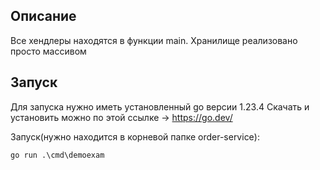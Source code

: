 ## Описание
Все хендлеры находятся в функции main.
Хранилище реализовано просто массивом


## Запуск
Для запуска нужно иметь установленный go версии 1.23.4
Скачать и установить можно по этой ссылке -> https://go.dev/

Запуск(нужно находится в корневой папке order-service):
```
go run .\cmd\demoexam
```
